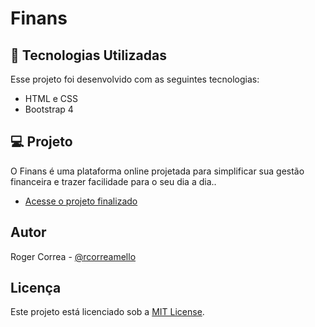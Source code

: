 # Finans

## 🚀 Tecnologias Utilizadas

Esse projeto foi desenvolvido com as seguintes tecnologias:

- HTML e CSS
- Bootstrap 4

## 💻 Projeto

O Finans é uma plataforma online projetada para simplificar sua gestão financeira e trazer facilidade para o seu dia a dia..

- [Acesse o projeto finalizado](https://rmeiio.github.io/Finans/)

## Autor

Roger Correa - [@rcorreamello](https://github.com/rmeIIo/)

## Licença

Este projeto está licenciado sob a [MIT License](LICENSE).
